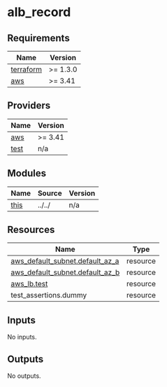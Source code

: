 # alb_record

<!-- BEGINNING OF PRE-COMMIT-TERRAFORM DOCS HOOK -->
## Requirements

| Name | Version |
|------|---------|
| <a name="requirement_terraform"></a> [terraform](#requirement\_terraform) | >= 1.3.0 |
| <a name="requirement_aws"></a> [aws](#requirement\_aws) | >= 3.41 |

## Providers

| Name | Version |
|------|---------|
| <a name="provider_aws"></a> [aws](#provider\_aws) | >= 3.41 |
| <a name="provider_test"></a> [test](#provider\_test) | n/a |

## Modules

| Name | Source | Version |
|------|--------|---------|
| <a name="module_this"></a> [this](#module\_this) | ../../ | n/a |

## Resources

| Name | Type |
|------|------|
| [aws_default_subnet.default_az_a](https://registry.terraform.io/providers/hashicorp/aws/latest/docs/resources/default_subnet) | resource |
| [aws_default_subnet.default_az_b](https://registry.terraform.io/providers/hashicorp/aws/latest/docs/resources/default_subnet) | resource |
| [aws_lb.test](https://registry.terraform.io/providers/hashicorp/aws/latest/docs/resources/lb) | resource |
| test_assertions.dummy | resource |

## Inputs

No inputs.

## Outputs

No outputs.
<!-- END OF PRE-COMMIT-TERRAFORM DOCS HOOK -->
